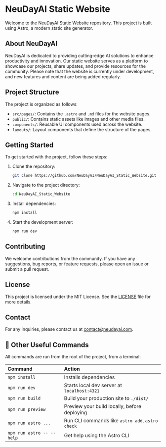 # NeuDayAI Static Website

Welcome to the NeuDayAI Static Website repository. This project is built using Astro, a modern static site generator.

## About NeuDayAI

NeuDayAI is dedicated to providing cutting-edge AI solutions to enhance productivity and innovation. Our static website serves as a platform to showcase our projects, share updates, and provide resources for the community. Please note that the website is currently under development, and new features and content are being added regularly.

## Project Structure

The project is organized as follows:

- `src/pages/`: Contains the `.astro` and `.md` files for the website pages.
- `public/`: Contains static assets like images and other media files.
- `components/`: Reusable UI components used across the website.
- `layouts/`: Layout components that define the structure of the pages.

## Getting Started

To get started with the project, follow these steps:

1. Clone the repository:
    ```sh
    git clone https://github.com/NeuDayAI/NeuDayAI_Static_Website.git
    ```
2. Navigate to the project directory:
    ```sh
    cd NeuDayAI_Static_Website
    ```
3. Install dependencies:
    ```sh
    npm install
    ```
4. Start the development server:
    ```sh
    npm run dev
    ```

## Contributing

We welcome contributions from the community. If you have any suggestions, bug reports, or feature requests, please open an issue or submit a pull request.

## License

This project is licensed under the MIT License. See the [LICENSE](LICENSE) file for more details.

## Contact

For any inquiries, please contact us at [contact@neudayai.com](mailto:contact@neudayai.com).


## 🧞 Other Useful Commands

All commands are run from the root of the project, from a terminal:

| Command                   | Action                                           |
| :------------------------ | :----------------------------------------------- |
| `npm install`             | Installs dependencies                            |
| `npm run dev`             | Starts local dev server at `localhost:4321`      |
| `npm run build`           | Build your production site to `./dist/`          |
| `npm run preview`         | Preview your build locally, before deploying     |
| `npm run astro ...`       | Run CLI commands like `astro add`, `astro check` |
| `npm run astro -- --help` | Get help using the Astro CLI                     |

